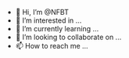 - 👋 Hi, I’m @NFBT
- 👀 I’m interested in ...
- 🌱 I’m currently learning ...
- 💞️ I’m looking to collaborate on ...
- 📫 How to reach me ...

<!---
NFBT/NFBT is a ✨ special ✨ repository because its `README.md` (this file) appears on your GitHub profile.
You can click the Preview link to take a look at your changes.
--->

